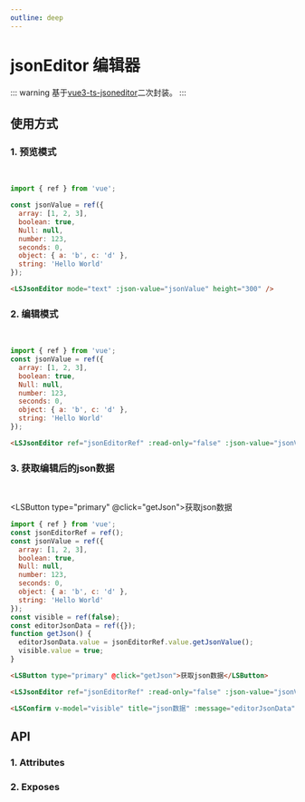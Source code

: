 ```yaml
---
outline: deep
---
```


# jsonEditor 编辑器

::: warning 基于[vue3-ts-jsoneditor](https://www.npmjs.com/package/vue3-ts-jsoneditor)二次封装。
:::

## 使用方式

### 1. 预览模式

<br />

<LSJsonEditor mode="text" :json-value="jsonValue" height="300" />

```js
import { ref } from 'vue';

const jsonValue = ref({
  array: [1, 2, 3],
  boolean: true,
  Null: null,
  number: 123,
  seconds: 0,
  object: { a: 'b', c: 'd' },
  string: 'Hello World'
});
```

```html
<LSJsonEditor mode="text" :json-value="jsonValue" height="300" />
```

### 2. 编辑模式

<br />

<LSJsonEditor ref="jsonEditorRef" :read-only="false" :json-value="jsonValue" height="300" />

```js
import { ref } from 'vue';
const jsonValue = ref({
  array: [1, 2, 3],
  boolean: true,
  Null: null,
  number: 123,
  seconds: 0,
  object: { a: 'b', c: 'd' },
  string: 'Hello World'
});
```

```html
<LSJsonEditor ref="jsonEditorRef" :read-only="false" :json-value="jsonValue" height="300" />
```

### 3. 获取编辑后的json数据

<br />

<LSButton type="primary" @click="getJson">获取json数据</LSButton>

<LSConfirm v-model="visible" title="json数据" :message="editorJsonData"></LSConfirm>

```js
import { ref } from 'vue';
const jsonEditorRef = ref();
const jsonValue = ref({
  array: [1, 2, 3],
  boolean: true,
  Null: null,
  number: 123,
  seconds: 0,
  object: { a: 'b', c: 'd' },
  string: 'Hello World'
});
const visible = ref(false);
const editorJsonData = ref({});
function getJson() {
  editorJsonData.value = jsonEditorRef.value.getJsonValue();
  visible.value = true;
}
```

```html
<LSButton type="primary" @click="getJson">获取json数据</LSButton>

<LSJsonEditor ref="jsonEditorRef" :read-only="false" :json-value="jsonValue" height="300" />

<LSConfirm v-model="visible" title="json数据" :message="editorJsonData"></LSConfirm>
```

## API

### 1. Attributes

<ApiIntro :tableColumn="tableColumn" :tableData="tableData" />

### 2. Exposes

<ApiIntro :tableColumn="tableExposesColumn" :tableData="tableData2" />

<script setup>
import { tableColumn, tableExposesColumn } from './constant'
import { ref } from 'vue';

const jsonEditorRef = ref();

const jsonValue = ref({
  array: [1, 2, 3],
  boolean: true,
  Null: null,
  number: 123,
  seconds: 0,
  object: { a: 'b', c: 'd' },
  string: 'Hello World'
});

const visible = ref(false);
const editorJsonData = ref({});
function getJson() {
  editorJsonData.value = jsonEditorRef.value.getJsonValue();
  visible.value = true;
}


const tableData = ref([
  {
    name: 'jsonValue',
    desc: '需要展示的json数据',
    type: 'json',
    value: '-'
  },
  {
    name: 'mode',
    desc: '默认展示模式，可选项：text、tree，编辑模式只能为tree',
    type: 'string',
    value: 'text'
  },
  {
    name: 'readOnly',
    desc: '是否为预览模式，否则为编辑模式',
    type: 'boolean',
    value: 'true'
  },
  {
    name: 'height',
    desc: '编辑器高度',
    type: 'string',
    value: '600'
  }
]);

const tableData2 = ref([
  {
    name: 'getJsonValue',
    desc: '获取编辑后的json数据',
    type: 'function',
    value: '-'
  }
])
</script>
